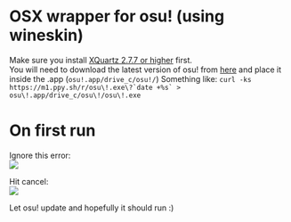 # OSX wrapper for osu! (using wineskin)

Make sure you install [XQuartz 2.7.7 or higher](http://www.xquartz.org) first.	
You will need to download the latest version of osu! from [here](https://osu.ppy.sh/p/download) and place it inside the .app (`osu!.app/drive_c/osu!/`)	
Something like: ```curl -ks https://m1.ppy.sh/r/osu\!.exe\?`date +%s` > osu\!.app/drive_c/osu\!/osu\!.exe```

# On first run
Ignore this error:	
![](https://puu.sh/oqqz1/79cad76754.png)

Hit cancel:    
![](https://puu.sh/oqqzA/e0dd2d9b55.png)

Let osu! update and hopefully it should run :)

